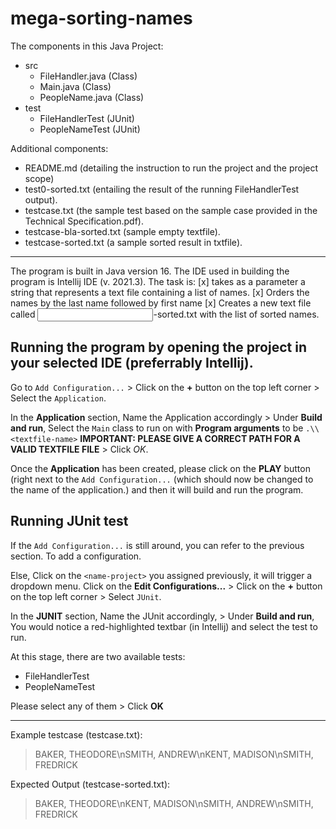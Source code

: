 # mega-sorting-names

The components in this Java Project:
- src
	- FileHandler.java (Class)
	- Main.java (Class)
	- PeopleName.java (Class)
- test
	- FileHandlerTest (JUnit)
	- PeopleNameTest (JUnit)
	
Additional components:
- README.md (detailing the instruction to run the project and the project scope)
- test0-sorted.txt (entailing the result of the running FileHandlerTest output).
- testcase.txt (the sample test based on the sample case provided in the Technical Specification.pdf).
- testcase-bla-sorted.txt (sample empty textfile).
- testcase-sorted.txt (a sample sorted result in txtfile).

---------------------------------------------------------------------------------------------------------------------

The program is built in Java version 16. The IDE used in building the program is Intellij IDE (v. 2021.3). 
The task is:
[x] takes as a parameter a string that represents a text file containing a list of names.
[x] Orders the names by the last name followed by first name
[x] Creates a new text file called <input file name>-sorted.txt with the list of sorted names.

## Running the program by opening the project in your selected IDE (preferrably Intellij).
Go to `Add Configuration...` >  Click on the **+** button on the top left corner > Select the `Application`.

In the **Application** section, 
Name the Application accordingly > Under **Build and run**, Select the `Main` class to run on with **Program arguments** to be `.\\<textfile-name>` **IMPORTANT: PLEASE GIVE A CORRECT PATH FOR A VALID TEXTFILE FILE** > Click *OK*.

Once the **Application** has been created, please click on the **PLAY** button (right next to the `Add Configuration...` (which should now be changed to the name of the application.) and then it will build and run the program.

## Running JUnit test
If the `Add Configuration...` is still around, you can refer to the previous section. To add a configuration.

Else, 
Click on the `<name-project>` you assigned previously, it will trigger a dropdown menu. Click on the **Edit Configurations...** > Click on the **+** button on the top left corner > Select `JUnit`.

In the **JUNIT** section,
Name the JUnit accordingly, > Under **Build and run**, You would notice a red-highlighted textbar (in Intellij) and select the test to run. 

At this stage, there are two available tests:
- FileHandlerTest
- PeopleNameTest

Please select any of them > Click **OK**

------------------------------------------------------------------------------------------------------------------
Example testcase (testcase.txt):
> BAKER, THEODORE\nSMITH, ANDREW\nKENT, MADISON\nSMITH, FREDRICK

Expected Output (testcase-sorted.txt):
>BAKER, THEODORE\nKENT, MADISON\nSMITH, ANDREW\nSMITH, FREDRICK

